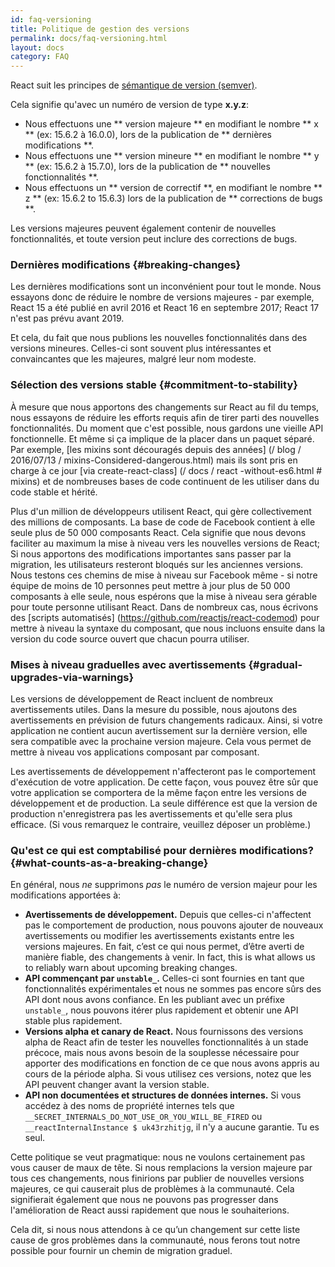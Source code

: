 ```yaml
---
id: faq-versioning
title: Politique de gestion des versions  
permalink: docs/faq-versioning.html
layout: docs
category: FAQ
---
```


React suit les principes de [sémantique de version (semver)](https://semver.org/lang/fr/).

Cela signifie qu'avec un numéro de version de type **x.y.z**:

* Nous effectuons une ** version majeure ** en modifiant le nombre ** x ** (ex: 15.6.2 à 16.0.0), lors de la publication de ** dernières modifications **.   
* Nous effectuons une ** version mineure ** en modifiant le nombre ** y ** (ex: 15.6.2 à 15.7.0), lors de la publication de ** nouvelles fonctionnalités **.  
* Nous effectuons un ** version de correctif **, en modifiant le nombre ** z ** (ex: 15.6.2 to 15.6.3) lors de la publication de ** corrections de bugs **.  

Les versions majeures peuvent également contenir de nouvelles fonctionnalités, et toute version peut inclure des corrections de bugs.  

### Dernières modifications {#breaking-changes}

Les dernières modifications sont un inconvénient pour tout le monde. Nous essayons donc de réduire le nombre de versions majeures - par exemple, React 15 a été publié en avril 2016 et React 16 en septembre 2017; React 17 n'est pas prévu avant 2019. 

Et cela, du fait que nous publions les nouvelles fonctionnalités dans des versions mineures. Celles-ci sont souvent plus intéressantes et convaincantes que les majeures, malgré leur nom modeste.

### Sélection des versions stable {#commitment-to-stability}

À mesure que nous apportons des changements sur React au fil du temps, nous essayons de réduire les efforts requis afin de tirer parti des nouvelles fonctionnalités. Du moment que c'est possible, nous gardons une vieille API fonctionnelle. Et même si ça implique de la placer dans un paquet séparé. Par exemple, [les mixins sont découragés depuis des années] (/ blog / 2016/07/13 / mixins-Considered-dangerous.html) mais ils sont pris en charge à ce jour [via create-react-class] (/ docs / react -without-es6.html # mixins) et de nombreuses bases de code continuent de les utiliser dans du code stable et hérité.

Plus d'un million de développeurs utilisent React, qui gère collectivement des millions de composants. La base de code de Facebook contient à elle seule plus de 50 000 composants React.
Cela signifie que nous devons faciliter au maximum la mise à niveau vers les nouvelles versions de React; Si nous apportons des modifications importantes sans passer par la migration, les utilisateurs resteront bloqués sur les anciennes versions. Nous testons ces chemins de mise à niveau sur Facebook même - si notre équipe de moins de 10 personnes peut mettre à jour plus de 50 000 composants à elle seule, nous espérons que la mise à niveau sera gérable pour toute personne utilisant React. Dans de nombreux cas, nous écrivons des [scripts automatisés] (https://github.com/reactjs/react-codemod) pour mettre à niveau la syntaxe du composant, que nous incluons ensuite dans la version du code source ouvert que chacun pourra utiliser.  

### Mises à niveau graduelles avec avertissements {#gradual-upgrades-via-warnings}

Les versions de développement de React incluent de nombreux avertissements utiles. Dans la mesure du possible, nous ajoutons des avertissements en prévision de futurs changements radicaux. Ainsi, si votre application ne contient aucun avertissement sur la dernière version, elle sera compatible avec la prochaine version majeure. Cela vous permet de mettre à niveau vos applications composant par composant.

Les avertissements de développement n'affecteront pas le comportement d'exécution de votre application. De cette façon, vous pouvez être sûr que votre application se comportera de la même façon entre les versions de développement et de production. La seule différence est que la version de production n'enregistrera pas les avertissements et qu'elle sera plus efficace. (Si vous remarquez le contraire, veuillez déposer un problème.)  

### Qu'est ce qui est comptabilisé pour dernières modifications? {#what-counts-as-a-breaking-change}

En général, nous *ne* supprimons *pas* le numéro de version majeur pour les modifications apportées à:

* **Avertissements de développement.** Depuis que celles-ci n'affectent pas le comportement de production, nous pouvons ajouter de nouveaux avertissements ou modifier les avertissements existants entre les versions majeures. En fait, c’est ce qui nous permet, d’être averti de manière fiable, des changements à venir. In fact, this is what allows us to reliably warn about upcoming breaking changes.
* **API commençant par `unstable_`.** Celles-ci sont fournies en tant que fonctionnalités expérimentales  et nous ne sommes pas encore sûrs des API dont nous avons confiance. En les publiant avec un préfixe `unstable_`, nous pouvons itérer plus rapidement et obtenir une API stable plus rapidement.
* **Versions alpha et canary de React.** 
Nous fournissons des versions alpha de React afin de tester les nouvelles fonctionnalités à un stade précoce, mais nous avons besoin de la souplesse nécessaire pour apporter des modifications en fonction de ce que nous avons appris au cours de la période alpha. Si vous utilisez ces versions, notez que les API peuvent changer avant la version stable.
* **API non documentées et structures de données internes.** Si vous accédez à des noms de propriété internes tels que `__SECRET_INTERNALS_DO_NOT_USE_OR_YOU_WILL_BE_FIRED` ou` __reactInternalInstance $ uk43rzhitjg`, il n'y a aucune garantie. Tu es seul.

Cette politique se veut pragmatique: nous ne voulons certainement pas vous causer de maux de tête. Si nous remplacions la version majeure par tous ces changements, nous finirions par publier de nouvelles versions majeures, ce qui causerait plus de problèmes à la communauté. Cela signifierait également que nous ne pouvons pas progresser dans l'amélioration de React aussi rapidement que nous le souhaiterions.

Cela dit, si nous nous attendons à ce qu’un changement sur cette liste cause de gros problèmes dans la communauté, nous ferons tout notre possible pour fournir un chemin de migration graduel.